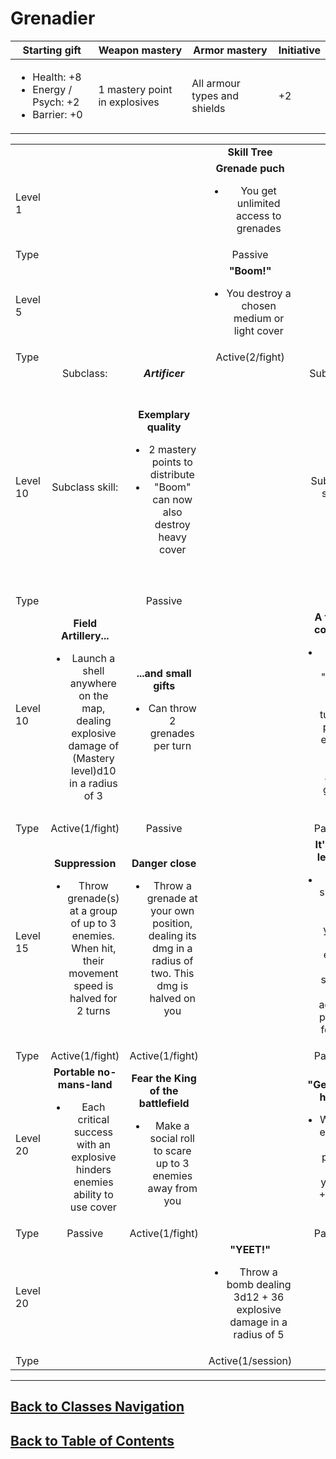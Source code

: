 #   Grenadier
|Starting gift   |Weapon mastery   |Armor mastery   |Initiative   |
|---|---|---|---|
|<ul><li>Health: +8</li><li>Energy / Psych: +2</li><li>Barrier: +0</li></ul>   |1 mastery point in explosives   |All armour types and shields   | +2   |

|   |   |   |   |   |   |
|---|:---:|:---:|:---:|:---:|:---:|
|   |   |   |**Skill Tree**   |   |   |
|Level 1   |   |   |**Grenade puch**<ul><li>You get unlimited access to grenades</li></ul>   |   |   |
|Type   |   |   |Passive   |   |   |
|Level 5   |   |   |**"Boom!"**<ul><li>You destroy a chosen medium or light cover</li></ul>|   |   |
|Type   |   |   |Active(2/fight)   |   |   |
|   |Subclass:   |***Artificer***   |   |Subclass:   |***Legionary***   |
|Level 10   |Subclass skill:   |**Exemplary quality**<ul><li>2 mastery points to distribute</li><li>"Boom" can now also destroy heavy cover</li></ul>   |   |Subclass skill:   |**"Hold the line!"**<ul><li>2 mastery points to distribute</li><li>You can use your turn to become use your shield as cover for yourself and teammates</li></ul>   |
|Type   |   |Passive   |   |   |Passive   |
|Level 10   |**Field Artillery...**<ul><li>Launch a shell anywhere on the map, dealing explosive damage of (Mastery level)d10 in a radius of 3</li></ul>    |**...and small gifts**<ul><li>Can throw 2 grenades per turn</li></ul>   |   |**A futile cover...**<ul><li>When using "Boom!" during their turn, you prevent enemies from being able to get into cover</li></ul>   |**... in front of mine!**<ul><li>When you are in cover, get +10% chance to dodge ranged attacks</li></ul>   |
|Type   |Active(1/fight)   |Passive   |   |Passive   |Passive   |
|Level 15   |**Suppression**<ul><li>Throw grenade(s) at a group of up to 3 enemies. When hit, their movement speed is halved for 2 turns</li></ul>    |**Danger close**<ul><li>Throw a grenade at your own position, dealing its dmg in a radius of two. This dmg is halved on you</li></ul>  |   |**It's the legion**<ul><li>When shielded, the closer you are to an enemy, the stronger the accuracy penalties for them</li></ul>   |**A prtable wall**<ul><li>You can move your shield right after being shot, making you immobile the next turn</li></ul>   |
|Type   |Active(1/fight)   |Active(1/fight)   |   |Passive   |Active(1/fight)   |
|Level 20   |**Portable no-mans-land**<ul><li>Each critical success with an explosive hinders enemies ability to use cover</li></ul>    |**Fear the King of the battlefield**<ul><li>Make a social roll to scare up to 3 enemies away from you</li></ul>   |   |**"Get back here!**<ul><li>When an enemy is in a paniced state, you deal +10 dmg</li></ul>   |**"Hold the position!"**<ul><li>Allies in your area of control gain temporary +4 armour when you are guarding</li></ul>   |
|Type   |Passive   |Active(1/fight)   |   |Passive   |Passive   |
|Level 20   |   |   |**"YEET!"**<ul><li>Throw a bomb dealing 3d12 + 36 explosive damage in a radius of 5</li></ul>   |   |   |
|Type   |   |   |Active(1/session)   |   |   |

---
##  [Back to Classes Navigation](ClassesNavigation.md)
##  [Back to Table of Contents](../TableOfContents.md)